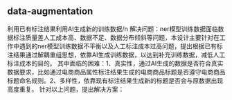 ## data-augmentation
利用已有标注结果利用AI生成新的训练数据/n
解决问题：ner模型训练数据面临数据标注质量差人工成本高、数据不足、数据分布倾斜等问题，本设计主要针对在工作中遇到的ner模型训练数据不平衡以及人工标注成本过高问题，提出根据已有标注结果通过解耦重组思想，依靠AI生成训练数据，以达到补充训练数据，减低人工标注成本的目的。
其中面临的困难：1、真实性，通过AI生成的数据是否符合真实数据要求，比如通过电商商品属性标注结果生成的电商商品标题是否遵守电商商品标题命名规则。2、多样性，依靠现有标注结果生成新的标题是否会与原数据出现高度重复。
针对以上问题，提出解决方案：


